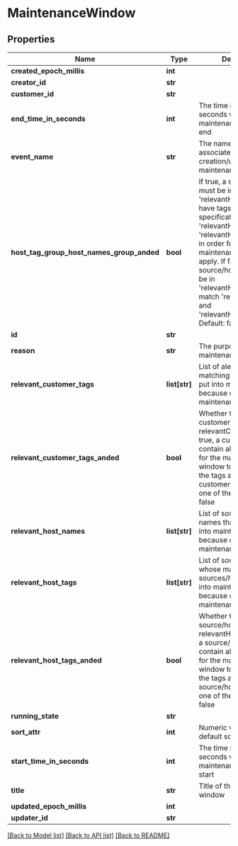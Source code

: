 # MaintenanceWindow

## Properties
Name | Type | Description | Notes
------------ | ------------- | ------------- | -------------
**created_epoch_millis** | **int** |  | [optional] 
**creator_id** | **str** |  | [optional] 
**customer_id** | **str** |  | [optional] 
**end_time_in_seconds** | **int** | The time in epoch seconds when this maintenance window will end | 
**event_name** | **str** | The name of an event associated with the creation/update of this maintenance window | [optional] 
**host_tag_group_host_names_group_anded** | **bool** | If true, a source/host must be in &#39;relevantHostNames&#39; and have tags matching the specification formed by &#39;relevantHostTags&#39; and &#39;relevantHostTagsAnded&#39; in order for this maintenance window to apply. If false, a source/host must either be in &#39;relevantHostNames&#39; or match &#39;relevantHostTags&#39; and &#39;relevantHostTagsAnded&#39;. Default: false | [optional] 
**id** | **str** |  | [optional] 
**reason** | **str** | The purpose of this maintenance window | 
**relevant_customer_tags** | **list[str]** | List of alert tags whose matching alerts will be put into maintenance because of this maintenance window | 
**relevant_customer_tags_anded** | **bool** | Whether to AND customer tags listed in relevantCustomerTags. If true, a customer must contain all tags in order for the maintenance window to apply.  If false, the tags are OR&#39;ed, and a customer must contain one of the tags. Default: false | [optional] 
**relevant_host_names** | **list[str]** | List of source/host names that will be put into maintenance because of this maintenance window | [optional] 
**relevant_host_tags** | **list[str]** | List of source/host tags whose matching sources/hosts will be put into maintenance because of this maintenance window | [optional] 
**relevant_host_tags_anded** | **bool** | Whether to AND source/host tags listed in relevantHostTags. If true, a source/host must contain all tags in order for the maintenance window to apply.  If false, the tags are OR&#39;ed, and a source/host must contain one of the tags. Default: false | [optional] 
**running_state** | **str** |  | [optional] 
**sort_attr** | **int** | Numeric value used in default sorting | [optional] 
**start_time_in_seconds** | **int** | The time in epoch seconds when this maintenance window will start | 
**title** | **str** | Title of this maintenance window | 
**updated_epoch_millis** | **int** |  | [optional] 
**updater_id** | **str** |  | [optional] 

[[Back to Model list]](../README.md#documentation-for-models) [[Back to API list]](../README.md#documentation-for-api-endpoints) [[Back to README]](../README.md)


